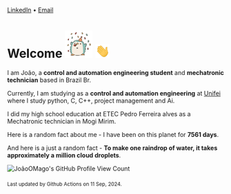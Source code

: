 [LinkedIn](https://www.linkedin.com/in/joão-pedro-gozzoli-b95641301/) &bull;
[Email](joaopedrogozzoli@gmail.com)

# Welcome <img src="happy.gif" height="64px" /> <img src="wave.gif" height="32px" />

I am João, a  **control and automation engineering student** and **mechatronic technician** based in Brazil Br.

Currently, I am studying as a **control and automation engineering** at [Unifei](https://unifei.edu.br) where I study python, C, C++, project management and Ai.

I did my high school education at ETEC Pedro Ferreira alves as a Mechatronic technician in Mogi Mirim.

Here is a random fact about me - I have been on this planet for **7561 days**.

And here is a just a random fact -  **To make one raindrop of water, it takes approximately a million cloud droplets**.

![JoãoOMago's GitHub Profile View Count](https://komarev.com/ghpvc/?username=JoaoOMago)

<sub>Last updated by Github Actions on 11 Sep, 2024.</sub>
